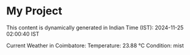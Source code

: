 # My Project

This content is dynamically generated in Indian Time (IST): 2024-11-25 02:00:40 IST


Current Weather in Coimbatore:
Temperature: 23.88 °C
Condition: mist
